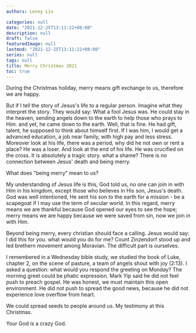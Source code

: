 ```yaml
---
authors: Lenny Lin

categories: null
date: "2021-12-25T13:11:22+08:00"
description: null
draft: false
featuredImage: null
lastmod: "2021-12-25T13:11:22+08:00"
series: null
tags: null
title: Merry Christmas 2021
toc: true
---
```


<!--more-->

During the Christmas holiday, merry means gift exchange to us, therefore we are happy. 

But if I tell the story of Jesus's life to a regular person.  Imagine what they interpret the story.  They would say: What a fool Jesus was.  He could stay in the heaven, sending angels down to the earth to help those who prays to Him. and yet, he came down to the earth. Well, that is fine.  He had gift, talent, he supposed to think about himself first.  If I was him, I would get a advanced education, a job near family, with high pay and less stress. Moreover look at his life, there was a period, why did he not own or rent a place? He was a loser.  And look at the end of his life.  He was crucified on the cross.  It is absolutely a tragic story. what a shame? There is no connection between Jesus' death and being merry.  

What does "being merry" mean to us? 

My understanding of Jesus life is this, God told us, no one can join in with Him in his kingdom, except those who believes in His son, Jesus's death. God was well intentioned, He sent his son to the earth for a mission - be a scapegoat if I may use the term of secular world. In this regard, merry means we are thankful because God opened our eyes to see the hope; merry means we are happy because we were saved from sin, now we join in with Him.

Beyond being merry, every christian should face a calling.  Jesus would say: I did this for you. what would you do for me?  Count Zinzendorf stood up and led brethern movement among Moravian. The difficult part is ourselves.  

I remembered in a Wednesday bible study, we studied the book of Luke, chapter 2, on the scene of pasture, a team of angels shout with joy (2:13). I asked a question: what would you respond the greeting on Monday? The morning greet could be phatic expression. Mark Yip said he did not feel push to preach gospel. He was honest, we must maintain this open environment. He did not push to spread the good news, because he did not experience love overflow from heart.  

We could spread seeds to people around us.  My testimony at this Christmas.

Your God is a crazy God.      

 

